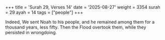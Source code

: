 +++
title = 'Surah 29, Verses 14'
date = '2025-08-27'
weight = 3354
surah = 29
ayah = 14
tags = ["people"]
+++

Indeed, We sent Noah to his people, and he remained among them for a thousand years, less fifty. Then the Flood overtook them, while they persisted in wrongdoing.